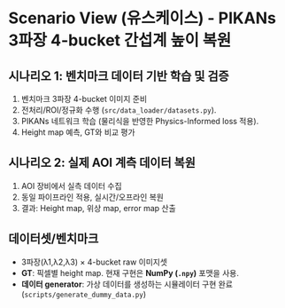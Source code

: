 # Scenario View (유스케이스) - PIKANs 3파장 4-bucket 간섭계 높이 복원

## 시나리오 1: 벤치마크 데이터 기반 학습 및 검증

1. 벤치마크 3파장 4-bucket 이미지 준비
2. 전처리/ROI/정규화 수행 (`src/data_loader/datasets.py`).
3. PIKANs 네트워크 학습 (물리식을 반영한 Physics-Informed loss 적용).
4. Height map 예측, GT와 비교 평가

## 시나리오 2: 실제 AOI 계측 데이터 복원

1. AOI 장비에서 실측 데이터 수집
2. 동일 파이프라인 적용, 실시간/오프라인 복원
3. 결과: Height map, 위상 map, error map 산출

## 데이터셋/벤치마크

- 3파장(λ1,λ2,λ3) × 4-bucket raw 이미지셋
- **GT**: 픽셀별 height map. 현재 구현은 **NumPy (`.npy`)** 포맷을 사용.
- **데이터 generator**: 가상 데이터를 생성하는 시뮬레이터 구현 완료 (`scripts/generate_dummy_data.py`)